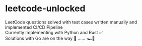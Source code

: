 # leetcode-unlocked
LeetCode questions solved with test cases written manually and implemented CI/CD Pipeline <br>
Currently Implementing with Python and Rust ✅<br>
Solutions with Go are on the way 🏁 ...... 🏎️💨
